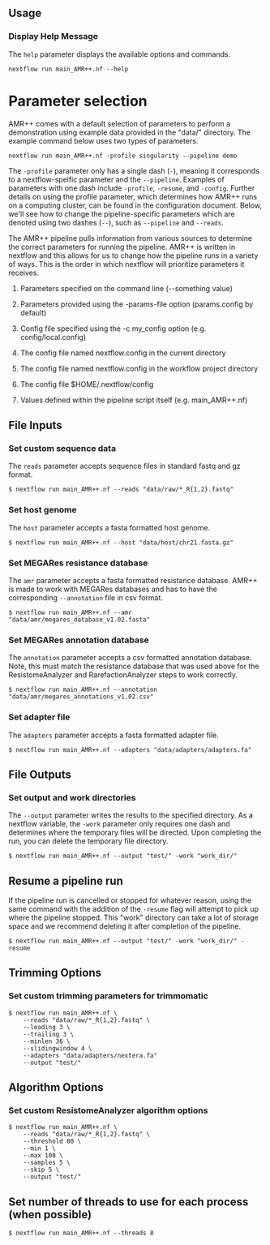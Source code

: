 Usage
-----

### Display Help Message

The `help` parameter displays the available options and commands.
```
nextflow run main_AMR++.nf --help
```

# Parameter selection
AMR++ comes with a default selection of parameters to perform a demonstration using example data provided in the "data/" directory. The example command below uses two types of parameters. 

```
nextflow run main_AMR++.nf -profile singularity --pipeline demo
```

The ```-profile``` parameter only has a single dash (```-```), meaning it corresponds to a nextflow-speific parameter and the  ```--pipeline```. Examples of parameters with one dash include ```-profile```, ```-resume```, and ```-config```. Further details on using the profile parameter, which determines how AMR++ runs on a computing cluster, can be found in the configuration document. Below, we'll see how to change the pipeline-specific parameters which are denoted using two dashes (```--```), such as ```--pipeline``` and ```--reads```.

The AMR++ pipeline pulls information from various sources to determine the correct parameters for running the pipeline. AMR++ is written in nextflow and this allows for us to change how the pipeline runs in a variety of ways. This is the order in which nextflow will prioritize parameters it receives.

1. Parameters specified on the command line (--something value)

2. Parameters provided using the -params-file option (params.config by default)

3. Config file specified using the -c my_config option (e.g. config/local.config)

4. The config file named nextflow.config in the current directory

5. The config file named nextflow.config in the workflow project directory

6. The config file $HOME/.nextflow/config

7. Values defined within the pipeline script itself (e.g. main_AMR++.nf)



## File Inputs

### Set custom sequence data

The `reads` parameter accepts sequence files in standard fastq and gz format.
```
$ nextflow run main_AMR++.nf --reads "data/raw/*_R{1,2}.fastq"
```

### Set host genome

The `host` parameter accepts a fasta formatted host genome.
```
$ nextflow run main_AMR++.nf --host "data/host/chr21.fasta.gz"
```

### Set MEGARes resistance database

The `amr` parameter accepts a fasta formatted resistance database. AMR++ is made to work with MEGARes databases and has to have the corresponding `--annotation` file in csv format.

```
$ nextflow run main_AMR++.nf --amr "data/amr/megares_database_v1.02.fasta"
```

### Set MEGARes annotation database

The `annotation` parameter accepts a csv formatted annotation database. Note, this must match the resistance database that was used above for the ResistomeAnalyzer and RarefactionAnalyzer steps to work correctly. 

```
$ nextflow run main_AMR++.nf --annotation "data/amr/megares_annotations_v1.02.csv"
```

### Set adapter file

The `adapters` parameter accepts a fasta formatted adapter file.
```
$ nextflow run main_AMR++.nf --adapters "data/adapters/adapters.fa"
```

## File Outputs

### Set output and work directories

The `--output` parameter writes the results to the specified directory. As a nextflow variable, the `-work` parameter only requires one dash and determines where the temporary files will be directed. Upon completing the run, you can delete the temporary file directory.
```
$ nextflow run main_AMR++.nf --output "test/" -work "work_dir/"
```

## Resume a pipeline run

If the pipeline run is cancelled or stopped for whatever reason, using the same command with the addition of the `-resume` flag will attempt to pick up where the pipeline stopped. This "work" directory can take a lot of storage space and we recommend deleting it after completion of the pipeline.

```
$ nextflow run main_AMR++.nf --output "test/" -work "work_dir/" -resume
```

## Trimming Options

### Set custom trimming parameters for trimmomatic

```
$ nextflow run main_AMR++.nf \
    --reads "data/raw/*_R{1,2}.fastq" \
    --leading 3 \
    --trailing 3 \
    --minlen 36 \
    --slidingwindow 4 \
    --adapters "data/adapters/nextera.fa"
    --output "test/"
```

## Algorithm Options

### Set custom ResistomeAnalyzer algorithm options

```
$ nextflow run main_AMR++.nf \
    --reads "data/raw/*_R{1,2}.fastq" \
    --threshold 80 \
    --min 1 \
    --max 100 \
    --samples 5 \
    --skip 5 \
    --output "test/"
```

## Set number of threads to use for each process (when possible)

```
$ nextflow run main_AMR++.nf --threads 8
```
